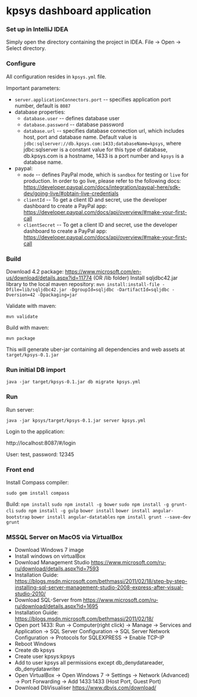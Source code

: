 # kpsys dashboard application

### Set up in IntelliJ IDEA

Simply open the directory containing the project in IDEA.
File -> Open -> Select directory.

### Configure

All configuration resides in `kpsys.yml` file.

Important parameters:

* `server.applicationConnectors.port` -- specifies application port number, default is `8087`
* database properties: 
    * `database.user` -- defines database user
    * `database.password` -- database password
    * `database.url` -- specifies database connection url, which includes host, port and database name. Default value is `jdbc:sqlserver://db.kpsys.com:1433;databaseName=kpsys`, where jdbc:sqlserver is a constant value for this type of database, db.kpsys.com is a hostname, 1433 is a port number and `kpsys` is a database name. 
* paypal:
    * `mode` -- defines PayPal mode, which is `sandbox` for testing or `live` for production.
    In order to go live, please refer to the following docs: https://developer.paypal.com/docs/integration/paypal-here/sdk-dev/going-live/#obtain-live-credentials
    * `clientId` -- To get a client ID and secret, use the developer dashboard to create a PayPal app: https://developer.paypal.com/docs/api/overview/#make-your-first-call
    * `clientSecret` -- To get a client ID and secret, use the developer dashboard to create a PayPal app: https://developer.paypal.com/docs/api/overview/#make-your-first-call

### Build
Download 4.2 package: https://www.microsoft.com/en-us/download/details.aspx?id=11774 (OR /lib folder)
Install sqljdbc42.jar library to the local maven repository:
`mvn install:install-file -Dfile=lib/sqljdbc42.jar -DgroupId=sqljdbc -DartifactId=sqljdbc -Dversion=42 -Dpackaging=jar`

Validate with maven: 

`mvn validate`

Build with maven:

`mvn package`

This will generate uber-jar containing all dependencies and web assets at `target/kpsys-0.1.jar`

### Run initial DB import

`java -jar target/kpsys-0.1.jar db migrate kpsys.yml`

### Run

Run server:

`java -jar kpsys/target/kpsys-0.1.jar server kpsys.yml`

Login to the application: 

http://localhost:8087/#/login

User: test, password: 12345

### Front end

Install Compass compiler:

`sudo gem install compass`

Build: 
`npm install`
`sudo npm install -g bower`
`sudo npm install -g grunt-cli`
`sudo npm install -g gulp`
`bower install`
`bower install angular-bootstrap`
`bower install angular-datatables`
`npm install grunt --save-dev`
`grunt`

### MSSQL Server on MacOS via VirtualBox

* Download Windows 7 image
* Install windows on virtualBox
* Download Management Studio https://www.microsoft.com/ru-ru/download/details.aspx?id=7593
* Installation Guide: https://blogs.msdn.microsoft.com/bethmassi/2011/02/18/step-by-step-installing-sql-server-management-studio-2008-express-after-visual-studio-2010/
* Download SQL-Server from https://www.microsoft.com/ru-ru/download/details.aspx?id=1695
* Installation Guide: https://blogs.msdn.microsoft.com/bethmassi/2011/02/18/
* Open port 1433: Run -> Computer(right click) -> Manage -> Services and Application -> SQL Server Configuration -> SQL Server Network Configuration -> Protocols for SQLEXPRESS -> Enable TCP-IP
* Reboot Windows
* Create db kpsys
* Create user kpsys:kpsys 
* Add to user kpsys all permissions except db_denydatareader, db_denydatawriter
* Open VirtualBox -> Open Windows 7 -> Settings -> Network (Advanced) -> Port Forwarding -> Add 1433:1433 (Host Port, Guest Port)
* Download DbVisualiser https://www.dbvis.com/download/
